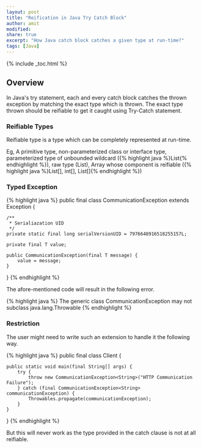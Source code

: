 ```yaml
---
layout: post
title: "Reification in Java Try Catch Block"
author: amit
modified:
share: true
excerpt: "How Java catch block catches a given type at run-time?"
tags: [Java]
---
```


{% include _toc.html %}

## Overview
In Java's try statement, each and every catch block catches the thrown exception by matching the exact type which is thrown. The exact type thrown should be reifiable to get it caught using Try-Catch statement.

### Reifiable Types

Reifiable type is a type which can be completely represented at run-time.

Eg, A primitive type, non-parameterized class or interface type, parameterized type of unbounded wildcard ({% highlight java %}List<?>{% endhighlight %}), raw type (List), Array whose component is reifiable ({% highlight java %}List<?>[], int[], List[]{% endhighlight %})

### Typed Exception

{% highlight java %}
public final class CommunicationException<T> extends Exception {

	/**
	 * Serialiazation UID
	 */
	private static final long serialVersionUID = 7976648916518255157L;

	private final T value;

	public CommunicationException(final T message) {
		value = message;
	}
}
{% endhighlight %}

The afore-mentioned code will result in the following error.

{% highlight java %}
The generic class CommunicationException<T> may not subclass java.lang.Throwable
{% endhighlight %}

### Restriction

The user might need to write such an extension to handle it the following way.

{% highlight java %}
public final class Client {

	public static void main(final String[] args) {
		try {
			throw new CommunicationException<String>("HTTP Communication Failure");
		} catch (final CommunicationException<String> communicationException) {
			Throwables.propagate(communicationException);
		}
	}
}
{% endhighlight %}

But this will never work as the type provided in the catch clause is not at all reifiable.
